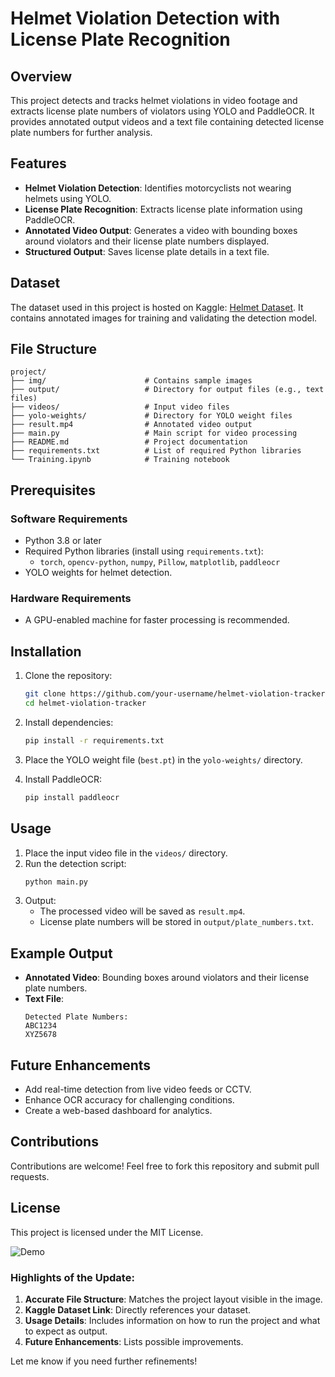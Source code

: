 # Helmet Violation Detection with License Plate Recognition

## Overview
This project detects and tracks helmet violations in video footage and extracts license plate numbers of violators using YOLO and PaddleOCR. It provides annotated output videos and a text file containing detected license plate numbers for further analysis.

## Features
- **Helmet Violation Detection**: Identifies motorcyclists not wearing helmets using YOLO.
- **License Plate Recognition**: Extracts license plate information using PaddleOCR.
- **Annotated Video Output**: Generates a video with bounding boxes around violators and their license plate numbers displayed.
- **Structured Output**: Saves license plate details in a text file.

## Dataset
The dataset used in this project is hosted on Kaggle: [Helmet Dataset](https://www.kaggle.com/datasets/pkdarabi/helmet/data). It contains annotated images for training and validating the detection model.

## File Structure
```plaintext
project/
├── img/                      # Contains sample images
├── output/                   # Directory for output files (e.g., text files)
├── videos/                   # Input video files
├── yolo-weights/             # Directory for YOLO weight files
├── result.mp4                # Annotated video output
├── main.py                   # Main script for video processing
├── README.md                 # Project documentation
├── requirements.txt          # List of required Python libraries
└── Training.ipynb            # Training notebook
```

## Prerequisites
### Software Requirements
- Python 3.8 or later
- Required Python libraries (install using `requirements.txt`):
  - `torch`, `opencv-python`, `numpy`, `Pillow`, `matplotlib`, `paddleocr`
- YOLO weights for helmet detection.

### Hardware Requirements
- A GPU-enabled machine for faster processing is recommended.

## Installation
1. Clone the repository:
   ```bash
   git clone https://github.com/your-username/helmet-violation-tracker.git
   cd helmet-violation-tracker
   ```

2. Install dependencies:
   ```bash
   pip install -r requirements.txt
   ```

3. Place the YOLO weight file (`best.pt`) in the `yolo-weights/` directory.

4. Install PaddleOCR:
   ```bash
   pip install paddleocr
   ```

## Usage
1. Place the input video file in the `videos/` directory.
2. Run the detection script:
   ```bash
   python main.py
   ```
3. Output:
   - The processed video will be saved as `result.mp4`.
   - License plate numbers will be stored in `output/plate_numbers.txt`.

## Example Output
- **Annotated Video**: Bounding boxes around violators and their license plate numbers.
- **Text File**:
  ```plaintext
  Detected Plate Numbers:
  ABC1234
  XYZ5678
  ```

## Future Enhancements
- Add real-time detection from live video feeds or CCTV.
- Enhance OCR accuracy for challenging conditions.
- Create a web-based dashboard for analytics.

## Contributions
Contributions are welcome! Feel free to fork this repository and submit pull requests.

## License
This project is licensed under the MIT License.

![Demo](output/result.gif)

### Highlights of the Update:
1. **Accurate File Structure**: Matches the project layout visible in the image.
2. **Kaggle Dataset Link**: Directly references your dataset.
3. **Usage Details**: Includes information on how to run the project and what to expect as output.
4. **Future Enhancements**: Lists possible improvements.

Let me know if you need further refinements!

